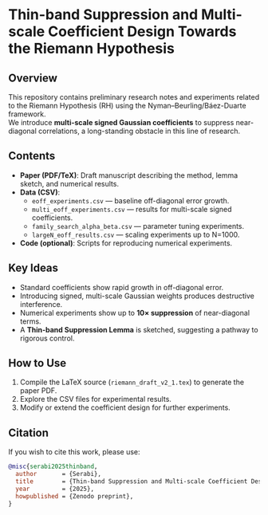 # Thin-band Suppression and Multi-scale Coefficient Design Towards the Riemann Hypothesis

## Overview
This repository contains preliminary research notes and experiments related to the Riemann Hypothesis (RH) using the Nyman–Beurling/Báez-Duarte framework.  
We introduce **multi-scale signed Gaussian coefficients** to suppress near-diagonal correlations, a long-standing obstacle in this line of research.  

## Contents
- **Paper (PDF/TeX)**: Draft manuscript describing the method, lemma sketch, and numerical results.
- **Data (CSV)**:
  - `eoff_experiments.csv` — baseline off-diagonal error growth.
  - `multi_eoff_experiments.csv` — results for multi-scale signed coefficients.
  - `family_search_alpha_beta.csv` — parameter tuning experiments.
  - `largeN_eoff_results.csv` — scaling experiments up to N=1000.
- **Code (optional)**: Scripts for reproducing numerical experiments.

## Key Ideas
- Standard coefficients show rapid growth in off-diagonal error.
- Introducing signed, multi-scale Gaussian weights produces destructive interference.
- Numerical experiments show up to **10× suppression** of near-diagonal terms.
- A **Thin-band Suppression Lemma** is sketched, suggesting a pathway to rigorous control.

## How to Use
1. Compile the LaTeX source (`riemann_draft_v2_1.tex`) to generate the paper PDF.
2. Explore the CSV files for experimental results.
3. Modify or extend the coefficient design for further experiments.

## Citation
If you wish to cite this work, please use:

```bibtex
@misc{serabi2025thinband,
  author       = {Serabi},
  title        = {Thin-band Suppression and Multi-scale Coefficient Design Towards the Riemann Hypothesis},
  year         = {2025},
  howpublished = {Zenodo preprint},
}
